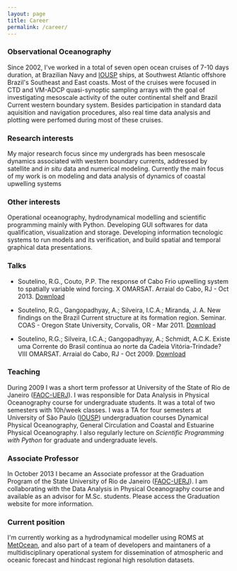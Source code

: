 ```yaml
---
layout: page
title: Career
permalink: /career/
---
```


### Observational Oceanography

Since 2002, I've worked in a total of seven open ocean cruises of 7-10 days duration, at Brazilian Navy and [IOUSP](http://www.io.usp.br) ships, at Southwest Atlantic offshore Brazil's Southeast and East coasts. Most of the cruises were focused in CTD and VM-ADCP quasi-synoptic sampling arrays with the goal of investigating mesoscale activity of the outer continental shelf and Brazil Current western boundary system. Besides participation in standard data aquisition and navigation procedures, also real time data analysis and plotting were perfomed during most of these cruises.

### Research interests

My major research focus since my undergrads has been mesoscale dynamics associated with western boundary currents, addressed by satellite and *in situ* data and numerical modeling. Currently the main focus of my work is on modeling and data analysis of dynamics of coastal upwelling systems 

### Other interests

Operational oceanography, hydrodynamical modelling and scientific programming mainly with Python. Developing GUI softwares for data qualification, visualization and storage. Developing information tecnologic systems to run models and its verification, and build spatial and temporal graphical data presentations. 

### Talks

- Soutelino, R.G., Couto, P.P. The response of Cabo Frio upwelling system to spatially variable wind forcing. X OMARSAT. Arraial do Cabo, RJ - Oct 2013. [Download](../presentations/omarsat2013_soutelino.pdf) 

- Soutelino, R.G., Gangopadhyay, A.; Silveira, I.C.A.; Miranda, J. A. New findings on the Brazil Current structure at its formation region. Seminar. COAS - Oregon State University, Corvalis, OR - Mar 2011. [Download](../presentations/coas2011_soutelino.pdf) 

- Soutelino, R.G.; Silveira, I.C.A.; Gangopadhyay, A.; Schmidt, A.C.K. Existe uma Corrente do Brasil contínua ao norte da Cadeia Vitória-Trindade? VIII OMARSAT. Arraial do Cabo, RJ - Oct 2009. [Download](../presentations/omarsat2009_soutelino.pdf)

### Teaching

During 2009 I was a short term professor at University of the State of Rio de Janeiro ([FAOC-UERJ](http://www.oceanografia.uerj.br)). I was responsible for Data Analysis in Physical Oceanography course for undergraduate students. It was a total of two semesters with 10h/week classes. I was a TA for four semesters at University of São Paulo ([IOUSP](http://www.io.usp.br)) undergraduation courses Dynamical Physical Oceanography, General Circulation and Coastal and Estuarine Physical Oceanography. I also regularly lecture on *Scientific Programming with Python* for graduate and undergraduate levels.  

### Associate Professor

In October 2013 I became an Associate professor at the Graduation Program of the State University of Rio de Janeiro ([FAOC-UERJ](http://www.oceanografia.uerj.br)). I am collaborating with the Data Analysis in Physical Oceanography course and available as an advisor for M.Sc. students. Please access the Graduation website for more information.

### Current position

I'm currently working as a hydrodynamical modeller using ROMS at [MetOcean](http://metocean.co.nz), and also part of a team of developers and maintaners of a multidisciplinary operational system for dissemination of atmospheric and oceanic forecast and hindcast regional high resolution datasets. 


